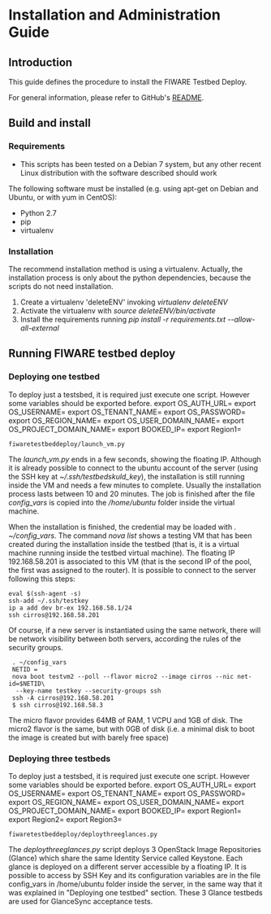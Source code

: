 
# Installation and Administration Guide

## Introduction

This guide defines the procedure to install the FIWARE Testbed Deploy.

For general information, please refer to GitHub's [README](https://github.com/telefonicaid/fiware-testbed-deploy/blob/develop/README.md).

## Build and install

### Requirements
- This scripts has been tested on a Debian 7 system, but any other recent Linux
  distribution with the software described should work

The following software must be installed (e.g. using apt-get on Debian and Ubuntu,
or with yum in CentOS):

- Python 2.7
- pip
- virtualenv

### Installation

The recommend installation method is using a virtualenv. Actually, the installation
process is only about the python dependencies, because the scripts do not need
installation.

1) Create a virtualenv 'deleteENV' invoking *virtualenv deleteENV*
2) Activate the virtualenv with *source deleteENV/bin/activate*
3) Install the requirements running *pip install -r requirements.txt
   --allow-all-external*

## Running FIWARE testbed deploy

### Deploying one testbed
To deploy just a testsbed, it is required just execute one script. However some variables should be exported before.
    export OS_AUTH_URL=<the authentication URL for the keystone in the Cloud>
    export OS_USERNAME=<a user with an account in the Cloud>
    export OS_TENANT_NAME=<a project name from the account in the Cloud>
    export OS_PASSWORD=<the password for an account in the Cloud>
    export OS_REGION_NAME=<the region name>
    export OS_USER_DOMAIN_NAME=<OpenStack user domain name>
    export OS_PROJECT_DOMAIN_NAME=<OpenStack project domain name>
    export BOOKED_IP=<a booked IP in your Cloud infrastructure to deploy the VM>
    export Region1=<the name for the region of the Cloud to be deployed>

    fiwaretestbeddeploy/launch_vm.py

The *launch_vm.py* ends in a few seconds, showing the floating IP. Although it is
already possible to connect to the ubuntu account of the server (using the
SSH key at *~/.ssh/testbedskuld_key*), the installation is still running
inside the VM and needs a few minutes to complete. Usually the installation
process lasts between 10 and 20 minutes. The job is finished after the file
*config_vars* is copied into the */home/ubuntu* folder inside the virtual machine.

When the installation is finished, the credential may be loaded with *. ~/config_vars*.
The command *nova list* shows a testing VM that has been created during the installation
inside the testbed (that is, it is a virtual machine running inside the testbed
virtual machine). The floating IP 192.168.58.201 is associated to this
VM (that is the second IP of the pool, the first was assigned to the router). It is
possible to connect to the server following this steps:

    eval $(ssh-agent -s)
    ssh-add ~/.ssh/testkey
    ip a add dev br-ex 192.168.58.1/24
    ssh cirros@192.168.58.201

Of course, if a new server is instantiated using the same network, there will
be network visibility between both servers, according the rules of the
security groups.

     . ~/config_vars
     NETID =
     nova boot testvm2 --poll --flavor micro2 --image cirros --nic net-id=$NETID\
      --key-name testkey --security-groups ssh
     ssh -A cirros@192.168.58.201
     $ ssh cirros@192.168.58.3

The micro flavor provides 64MB of RAM, 1 VCPU and 1GB of disk. The micro2 flavor is the
same, but with 0GB of disk (i.e. a minimal disk to boot the image is created
but with barely free space)

### Deploying three testbeds
To deploy just a testsbed, it is required just execute one script. However some variables should be exported before.
    export OS_AUTH_URL=<the authentication URL for the keystone in the Cloud>
    export OS_USERNAME=<a user with an account in the Cloud>
    export OS_TENANT_NAME=<a project name from the account in the Cloud>
    export OS_PASSWORD=<the password for an account in the Cloud>
    export OS_REGION_NAME=<the region name>
    export OS_USER_DOMAIN_NAME=<OpenStack user domain name>
    export OS_PROJECT_DOMAIN_NAME=<OpenStack project domain name>
    export BOOKED_IP=<a booked IP in your Cloud infrastructure to deploy the keystone VM>
    export Region1=<the name for the first region of the Cloud to be deployed>
    export Region2=<the name for the second region of the Cloud to be deployed>
    export Region3=<the name for the third region of the Cloud to be deployed>

    fiwaretestbeddeploy/deploythreeglances.py

The *deploythreeglances.py* script deploys 3 OpenStack Image Repositories (Glance) which share the same
Identity Service called Keystone. Each glance is deployed on a different server accessible by a floating IP.
It is possible to access by SSH Key and its configuration variables are in the file config_vars in
/home/ubuntu folder inside the server, in the same way that it was explained in "Deploying one testbed"
section. These 3 Glance testbeds are used for GlanceSync acceptance tests.
